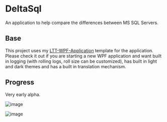 # DeltaSql
An application to help compare the differences between MS SQL Servers.

## Base
This project uses my [LTT-WPF-Application](https://github.com/AaronAmberman/LTT-WPF-Application) template for the application. Please check it out if you are starting a new WPF application and want built in logging (with rolling logs, roll size can be customized), has built in light and dark themes and has a built in translation mechanism.

## Progress
Very early alpha.

![image](https://github.com/AaronAmberman/DeltaSql/assets/23512394/156b63b8-ce3a-4295-98c5-23e62b4d3e48)

![image](https://github.com/AaronAmberman/DeltaSql/assets/23512394/484e8260-71de-466e-bd77-da3d31243818)
